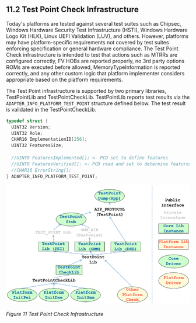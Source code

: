 <!--- @file
  11.2 Test Point Check Infrastructure

  Copyright (c) 2019, Intel Corporation. All rights reserved.<BR>

  Redistribution and use in source (original document form) and 'compiled'
  forms (converted to PDF, epub, HTML and other formats) with or without
  modification, are permitted provided that the following conditions are met:

  1) Redistributions of source code (original document form) must retain the
     above copyright notice, this list of conditions and the following
     disclaimer as the first lines of this file unmodified.

  2) Redistributions in compiled form (transformed to other DTDs, converted to
     PDF, epub, HTML and other formats) must reproduce the above copyright
     notice, this list of conditions and the following disclaimer in the
     documentation and/or other materials provided with the distribution.

  THIS DOCUMENTATION IS PROVIDED BY TIANOCORE PROJECT "AS IS" AND ANY EXPRESS OR
  IMPLIED WARRANTIES, INCLUDING, BUT NOT LIMITED TO, THE IMPLIED WARRANTIES OF
  MERCHANTABILITY AND FITNESS FOR A PARTICULAR PURPOSE ARE DISCLAIMED. IN NO
  EVENT SHALL TIANOCORE PROJECT  BE LIABLE FOR ANY DIRECT, INDIRECT, INCIDENTAL,
  SPECIAL, EXEMPLARY, OR CONSEQUENTIAL DAMAGES (INCLUDING, BUT NOT LIMITED TO,
  PROCUREMENT OF SUBSTITUTE GOODS OR SERVICES; LOSS OF USE, DATA, OR PROFITS;
  OR BUSINESS INTERRUPTION) HOWEVER CAUSED AND ON ANY THEORY OF LIABILITY,
  WHETHER IN CONTRACT, STRICT LIABILITY, OR TORT (INCLUDING NEGLIGENCE OR
  OTHERWISE) ARISING IN ANY WAY OUT OF THE USE OF THIS DOCUMENTATION, EVEN IF
  ADVISED OF THE POSSIBILITY OF SUCH DAMAGE.

-->

## 11.2 Test Point Check Infrastructure

Today's platforms are tested against several test suites such as Chipsec,
Windows Hardware Security Test Infrastructure (HSTI), Windows Hardware Logo Kit
(HLK), Linux UEFI Validation (LUV), and others. However, platforms may have
platform-specific requirements not covered by test suites enforcing
specification or general hardware compliance. The Test Point Check
infrastructure is intended to test that actions such as MTRRs are configured
correctly, FV HOBs are reported properly, no 3rd party options ROMs are
executed before allowed, MemoryTypeInformation is reported correctly, and any
other custom logic that platform implementer considers appropriate based on the
platform requirements.

The Test Point infrastructure is supported by two primary libraries,
TestPointLib and TestPointCheckLib. TestPointLib reports test results via the
`ADAPTER_INFO_PLATFORM_TEST_POINT` structure defined below. The test result is
validated in the TestPointCheckLib.

```c
typedef struct {
  UINT32 Version;
  UINT32 Role;
  CHAR16 ImplementationID[256];
  UINT32 FeaturesSize;

  //UINT8 FeaturesImplemented[]; <- PCD set to define features
  //UINT8 FeaturesVerified[]; <- PCD read and set to determine features verified
  //CHAR16 ErrorString[];
} ADAPTER_INFO_PLATFORM_TEST_POINT;
```

![Test Point Check Infrastructure](/media/11_test_point_check_infrastructure.png)
###### Figure 11 Test Point Check Infrastructure
